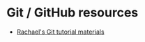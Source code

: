 # Git / GitHub resources

* [Rachael's Git tutorial materials](https://github.com/uconn-maglab/git-tutorial)
